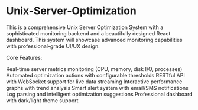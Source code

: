 # Unix-Server-Optimization

This is a comprehensive Unix Server Optimization System with a sophisticated monitoring backend and a beautifully designed React dashboard. This system will showcase advanced monitoring capabilities with professional-grade UI/UX design.

Core Features:

Real-time server metrics monitoring (CPU, memory, disk I/O, processes)
Automated optimization actions with configurable thresholds
RESTful API with WebSocket support for live data streaming
Interactive performance graphs with trend analysis
Smart alert system with email/SMS notifications
Log parsing and intelligent optimization suggestions
Professional dashboard with dark/light theme support
